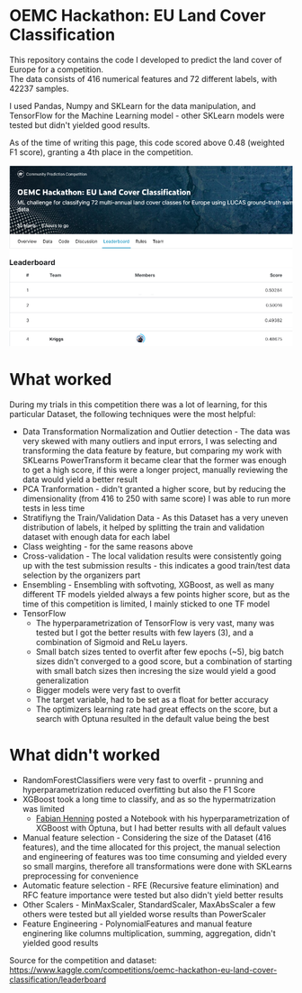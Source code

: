 # OEMC Hackathon: EU Land Cover Classification

This repository contains the code I developed to predict the land cover of Europe for a competition.  
The data consists of 416 numerical features and 72 different labels, with 42237 samples.

I used Pandas, Numpy and SKLearn for the data manipulation, and TensorFlow for the Machine Learning model - other SKLearn models were tested but didn't yielded good results.

As of the time of writing this page, this code scored above 0.48 (weighted F1 score), granting a 4th place in the competition.

![4th Place](pics/4th_place.png)

# What worked

During my trials in this competition there was a lot of learning, for this particular Dataset, the following techniques were the most helpful:

- Data Transformation Normalization and Outlier detection - The data was very skewed with many outliers and input errors, I was selecting and transforming the data feature by feature, but comparing my work with SKLearns PowerTransform it became clear that the former was enough to get a high score, if this were a longer project, manually reviewing the data would yield a better result
- PCA Tranformation - didn't granted a higher score, but by reducing the dimensionality (from 416 to 250 with same score) I was able to run more tests in less time
- Stratifiyng the Train/Validation Data - As this Dataset has a very uneven distribution of labels, it helped by splitting the train and validation dataset with enough data for each label
- Class weighting - for the same reasons above
- Cross-validation - The local validation results were consistently going up with the test submission results - this indicates a good train/test data selection by the organizers part
- Ensembling - Ensembling with softvoting, XGBoost, as well as many different TF models yielded always a few points higher score, but as the time of this competition is limited, I mainly sticked to one TF model
- TensorFlow
  - The hyperparametrization of TensorFlow is very vast, many was tested but I got the better results with few layers (3), and a combination of Sigmoid and ReLu layers.
  - Small batch sizes tented to overfit after few epochs (~5), big batch sizes didn't converged to a good score, but a combination of starting with small batch sizes then incresing the size would yield a good generalization
  - Bigger models were very fast to overfit
  - The target variable, had to be set as a float for better accuracy
  - The optimizers learning rate had great effects on the score, but a search with Optuna resulted in the default value being the best

# What didn't worked

- RandomForestClassifiers were very fast to overfit - prunning and hyperparametrization reduced overfitting but also the F1 Score
- XGBoost took a long time to classify, and as so the hypermatrization was limited
  - [Fabian Henning](https://www.kaggle.com/code/crustacean/xgboost-hyper-parameter-tuning-optuna) posted a Notebook with his hyperparametrization of XGBoost with Optuna, but I had better results with all default values
- Manual feature selection - Considering the size of the Dataset (416 features), and the time allocated for this project, the manual selection and engineering of features was too time consuming and yielded every so small margins, therefore all transformations were done with SKLearns preprocessing for convenience
- Automatic feature selection - RFE (Recursive feature elimination) and RFC feature importance were tested but also didn't yield better results
- Other Scalers - MinMaxScaler, StandardScaler, MaxAbsScaler a few others were tested but all yielded worse results than PowerScaler
- Feature Engineering - PolynomialFeatures and manual feature enginering like columns multiplication, summing, aggregation, didn't yielded good results

Source for the competition and dataset:  
https://www.kaggle.com/competitions/oemc-hackathon-eu-land-cover-classification/leaderboard